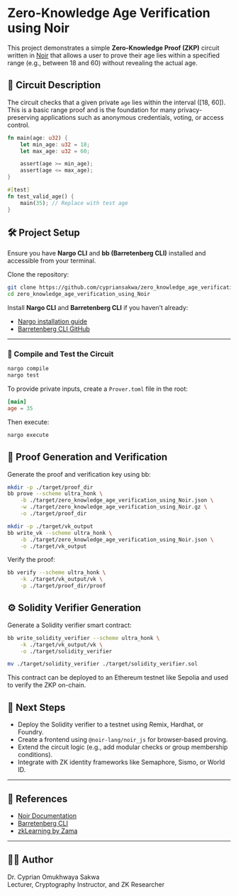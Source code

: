 # Zero-Knowledge Age Verification using Noir

This project demonstrates a simple **Zero-Knowledge Proof (ZKP)** circuit written in [Noir](https://noir-lang.org/) that allows a user to prove their age lies within a specified range (e.g., between 18 and 60) without revealing the actual age.

## 📜 Circuit Description

The circuit checks that a given private `age` lies within the interval \([18, 60]\). This is a basic range proof and is the foundation for many privacy-preserving applications such as anonymous credentials, voting, or access control.

```rust
fn main(age: u32) {
    let min_age: u32 = 18;
    let max_age: u32 = 60;

    assert(age >= min_age);
    assert(age <= max_age);
}

#[test]
fn test_valid_age() {
    main(35); // Replace with test age
}
```
## 🛠️ Project Setup

Ensure you have **Nargo CLI** and **bb (Barretenberg CLI)** installed and accessible from your terminal.

Clone the repository:

```bash
git clone https://github.com/cypriansakwa/zero_knowledge_age_verification_using_Noir.git
cd zero_knowledge_age_verification_using_Noir
```

Install **Nargo CLI** and **Barretenberg CLI** if you haven’t already:

- [Nargo installation guide](https://noir-lang.org/docs/nargo/installing-nargo)
- [Barretenberg CLI GitHub](https://github.com/AztecProtocol/barretenberg)

---

### 🧪 Compile and Test the Circuit

```bash
nargo compile
nargo test
```
To provide private inputs, create a `Prover.toml` file in the root:
```toml
[main]
age = 35
```
Then execute:
```bash
nargo execute
```
## 🔐 Proof Generation and Verification
Generate the proof and verification key using bb:
```bash
mkdir -p ./target/proof_dir
bb prove --scheme ultra_honk \
    -b ./target/zero_knowledge_age_verification_using_Noir.json \
    -w ./target/zero_knowledge_age_verification_using_Noir.gz \
    -o ./target/proof_dir

mkdir -p ./target/vk_output
bb write_vk --scheme ultra_honk \
    -b ./target/zero_knowledge_age_verification_using_Noir.json \
    -o ./target/vk_output
```
Verify the proof:
```bash
bb verify --scheme ultra_honk \
    -k ./target/vk_output/vk \
    -p ./target/proof_dir/proof
```
## ⚙️ Solidity Verifier Generation
Generate a Solidity verifier smart contract:
```bash
bb write_solidity_verifier --scheme ultra_honk \
    -k ./target/vk_output/vk \
    -o ./target/solidity_verifier

mv ./target/solidity_verifier ./target/solidity_verifier.sol
```
This contract can be deployed to an Ethereum testnet like Sepolia and used to verify the ZKP on-chain.
## 🚀 Next Steps

- Deploy the Solidity verifier to a testnet using Remix, Hardhat, or Foundry.
- Create a frontend using `@noir-lang/noir_js` for browser-based proving.
- Extend the circuit logic (e.g., add modular checks or group membership conditions).
- Integrate with ZK identity frameworks like Semaphore, Sismo, or World ID.

---

## 📘 References

- [Noir Documentation](https://noir-lang.org/docs)
- [Barretenberg CLI](https://github.com/AztecProtocol/barretenberg)
- [zkLearning by Zama](https://github.com/zama-ai/zk-learning)

---

## 🧑‍💻 Author

Dr. Cyprian Omukhwaya Sakwa  
Lecturer, Cryptography Instructor, and ZK Researcher

